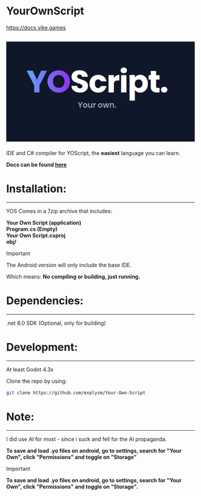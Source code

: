 # YourOwnScript

https://docs.yike.games

![YOScript. Your Own](images/YourOwn.png)
---
IDE and C# compiler for YOScript, the **easiest** language you can learn.

**Docs can be found [here](https://docs.yike.games)**

# Installation:
---
YOS Comes in a 7zip archive that includes:

**Your Own Script (application)**<br>
**Program.cs (Empty)**<br>
**Your Own Script.csproj**<br>
**obj/**<br>

> [!IMPORTANT]
>
> The Android version will only include the base IDE.<br>
>
> Which means: **No compiling or building, just running.**

# Dependencies:
---
.net 8.0 SDK (Optional, only for building)

# Development:
---
At least Godot 4.3x



Clone the repo by using:

```bash
git clone https://github.com/explysm/Your-Own-Script
```



# Note:
---
I did use AI for most - since i suck and fell for the AI propaganda.

**To save and load .yo files on android, go to settings, search for "Your Own", click "Permissions" and toggle on "Storage"**



> [!IMPORTANT]
>
> **To save and load .yo files on android, go to settings, search for "Your Own", click "Permissions" and toggle on "Storage".**
